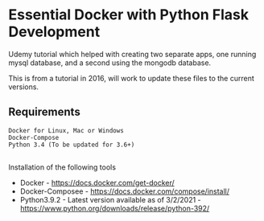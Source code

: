# Essential Docker with Python Flask Development

Udemy tutorial which helped with creating two separate apps, one running mysql database, and a second using the mongodb database.

This is from a tutorial in 2016, will work to update these files to the current versions.

## Requirements
```shell
Docker for Linux, Mac or Windows
Docker-Compose
Python 3.4 (To be updated for 3.6+)
```

##
Installation of the following tools
- Docker - https://docs.docker.com/get-docker/
- Docker-Composee - https://docs.docker.com/compose/install/
- Python3.9.2 - Latest version available as of 3/2/2021 - https://www.python.org/downloads/release/python-392/



